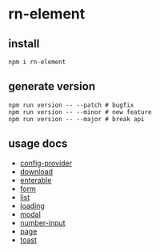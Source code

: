 # rn-element

## install
```shell
npm i rn-element
```

## generate version
```shell
npm run version -- --patch # bugfix
npm run version -- --minor # new feature
npm run version -- --major # break api
```

## usage docs
- [config-provider](https://github.com/HuiWang111/rn-element/blob/main/docs/config-provider.md)
- [download](https://github.com/HuiWang111/rn-element/blob/main/docs/download.md)
- [enterable](https://github.com/HuiWang111/rn-element/blob/main/docs/enterable.md)
- [form](https://github.com/HuiWang111/rn-element/blob/main/docs/form.md)
- [list](https://github.com/HuiWang111/rn-element/blob/main/docs/list.md)
- [loading](https://github.com/HuiWang111/rn-element/blob/main/docs/loading.md)
- [modal](https://github.com/HuiWang111/rn-element/blob/main/docs/modal.md)
- [number-input](https://github.com/HuiWang111/rn-element/blob/main/docs/number-input.md)
- [page](https://github.com/HuiWang111/rn-element/blob/main/docs/page.md)
- [toast](https://github.com/HuiWang111/rn-element/blob/main/docs/toast.md)
